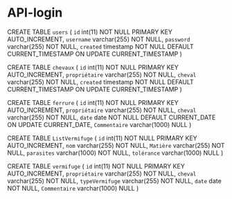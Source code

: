 # API-login

CREATE TABLE `users` (
  `id` int(11) NOT NULL PRIMARY KEY AUTO_INCREMENT,
  `username` varchar(255) NOT NULL,
  `password` varchar(255) NOT NULL,
  `created` timestamp NOT NULL DEFAULT CURRENT_TIMESTAMP ON UPDATE CURRENT_TIMESTAMP
)

CREATE TABLE `chevaux` (
  `id` int(11) NOT NULL PRIMARY KEY AUTO_INCREMENT,
  `propriétaire` varchar(255) NOT NULL,
  `cheval` varchar(255) NOT NULL,
  `created` timestamp NOT NULL DEFAULT CURRENT_TIMESTAMP ON UPDATE CURRENT_TIMESTAMP
)

CREATE TABLE `ferrure` (
  `id` int(11) NOT NULL PRIMARY KEY AUTO_INCREMENT,
  `propriétaire` varchar(255) NOT NULL,
  `cheval` varchar(255) NOT NULL,
  `date` date NOT NULL DEFAULT CURRENT_DATE ON UPDATE CURRENT_DATE,
  `Commentaire` varchar(1000) NULL
)

CREATE TABLE `ListVermifuge` (
  `id` int(11) NOT NULL PRIMARY KEY AUTO_INCREMENT,
  `nom` varchar(255) NOT NULL,
  `Matière` varchar(255) NOT NULL,
  `parasites` varchar(1000) NOT NULL,
  `tolérance` varchar(1000) NULL
)

CREATE TABLE `vermifuge` (
  `id` int(11) NOT NULL PRIMARY KEY AUTO_INCREMENT,
  `propriétaire` varchar(255) NOT NULL,
  `cheval` varchar(255) NOT NULL,
  `typeVermifuge` varchar(255) NOT NULL,
  `date` date NOT NULL,
  `Commentaire` varchar(1000) NULL
)